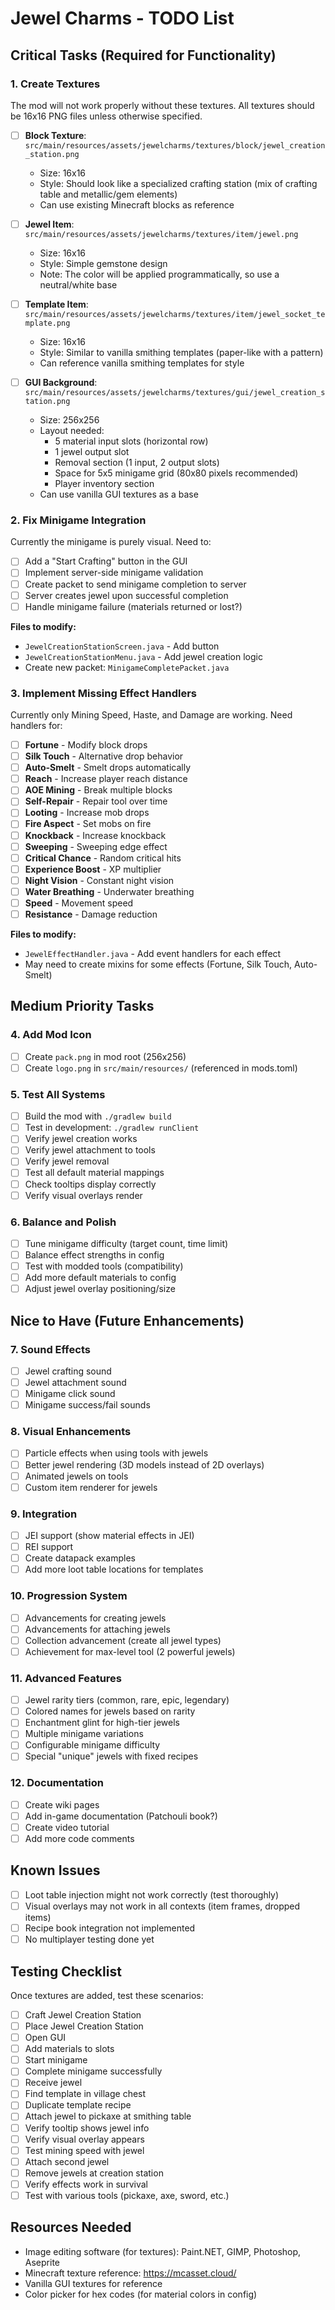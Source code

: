 # Jewel Charms - TODO List

## Critical Tasks (Required for Functionality)

### 1. Create Textures
The mod will not work properly without these textures. All textures should be 16x16 PNG files unless otherwise specified.

- [ ] **Block Texture**: `src/main/resources/assets/jewelcharms/textures/block/jewel_creation_station.png`
  - Size: 16x16
  - Style: Should look like a specialized crafting station (mix of crafting table and metallic/gem elements)
  - Can use existing Minecraft blocks as reference

- [ ] **Jewel Item**: `src/main/resources/assets/jewelcharms/textures/item/jewel.png`
  - Size: 16x16
  - Style: Simple gemstone design
  - Note: The color will be applied programmatically, so use a neutral/white base

- [ ] **Template Item**: `src/main/resources/assets/jewelcharms/textures/item/jewel_socket_template.png`
  - Size: 16x16
  - Style: Similar to vanilla smithing templates (paper-like with a pattern)
  - Can reference vanilla smithing templates for style

- [ ] **GUI Background**: `src/main/resources/assets/jewelcharms/textures/gui/jewel_creation_station.png`
  - Size: 256x256
  - Layout needed:
    - 5 material input slots (horizontal row)
    - 1 jewel output slot
    - Removal section (1 input, 2 output slots)
    - Space for 5x5 minigame grid (80x80 pixels recommended)
    - Player inventory section
  - Can use vanilla GUI textures as a base

### 2. Fix Minigame Integration
Currently the minigame is purely visual. Need to:

- [ ] Add a "Start Crafting" button in the GUI
- [ ] Implement server-side minigame validation
- [ ] Create packet to send minigame completion to server
- [ ] Server creates jewel upon successful completion
- [ ] Handle minigame failure (materials returned or lost?)

**Files to modify:**
- `JewelCreationStationScreen.java` - Add button
- `JewelCreationStationMenu.java` - Add jewel creation logic
- Create new packet: `MinigameCompletePacket.java`

### 3. Implement Missing Effect Handlers
Currently only Mining Speed, Haste, and Damage are working. Need handlers for:

- [ ] **Fortune** - Modify block drops
- [ ] **Silk Touch** - Alternative drop behavior
- [ ] **Auto-Smelt** - Smelt drops automatically
- [ ] **Reach** - Increase player reach distance
- [ ] **AOE Mining** - Break multiple blocks
- [ ] **Self-Repair** - Repair tool over time
- [ ] **Looting** - Increase mob drops
- [ ] **Fire Aspect** - Set mobs on fire
- [ ] **Knockback** - Increase knockback
- [ ] **Sweeping** - Sweeping edge effect
- [ ] **Critical Chance** - Random critical hits
- [ ] **Experience Boost** - XP multiplier
- [ ] **Night Vision** - Constant night vision
- [ ] **Water Breathing** - Underwater breathing
- [ ] **Speed** - Movement speed
- [ ] **Resistance** - Damage reduction

**Files to modify:**
- `JewelEffectHandler.java` - Add event handlers for each effect
- May need to create mixins for some effects (Fortune, Silk Touch, Auto-Smelt)

## Medium Priority Tasks

### 4. Add Mod Icon
- [ ] Create `pack.png` in mod root (256x256)
- [ ] Create `logo.png` in `src/main/resources/` (referenced in mods.toml)

### 5. Test All Systems
- [ ] Build the mod with `./gradlew build`
- [ ] Test in development: `./gradlew runClient`
- [ ] Verify jewel creation works
- [ ] Verify jewel attachment to tools
- [ ] Verify jewel removal
- [ ] Test all default material mappings
- [ ] Check tooltips display correctly
- [ ] Verify visual overlays render

### 6. Balance and Polish
- [ ] Tune minigame difficulty (target count, time limit)
- [ ] Balance effect strengths in config
- [ ] Test with modded tools (compatibility)
- [ ] Add more default materials to config
- [ ] Adjust jewel overlay positioning/size

## Nice to Have (Future Enhancements)

### 7. Sound Effects
- [ ] Jewel crafting sound
- [ ] Jewel attachment sound
- [ ] Minigame click sound
- [ ] Minigame success/fail sounds

### 8. Visual Enhancements
- [ ] Particle effects when using tools with jewels
- [ ] Better jewel rendering (3D models instead of 2D overlays)
- [ ] Animated jewels on tools
- [ ] Custom item renderer for jewels

### 9. Integration
- [ ] JEI support (show material effects in JEI)
- [ ] REI support
- [ ] Create datapack examples
- [ ] Add more loot table locations for templates

### 10. Progression System
- [ ] Advancements for creating jewels
- [ ] Advancements for attaching jewels
- [ ] Collection advancement (create all jewel types)
- [ ] Achievement for max-level tool (2 powerful jewels)

### 11. Advanced Features
- [ ] Jewel rarity tiers (common, rare, epic, legendary)
- [ ] Colored names for jewels based on rarity
- [ ] Enchantment glint for high-tier jewels
- [ ] Multiple minigame variations
- [ ] Configurable minigame difficulty
- [ ] Special "unique" jewels with fixed recipes

### 12. Documentation
- [ ] Create wiki pages
- [ ] Add in-game documentation (Patchouli book?)
- [ ] Create video tutorial
- [ ] Add more code comments

## Known Issues
- [ ] Loot table injection might not work correctly (test thoroughly)
- [ ] Visual overlays may not work in all contexts (item frames, dropped items)
- [ ] Recipe book integration not implemented
- [ ] No multiplayer testing done yet

## Testing Checklist
Once textures are added, test these scenarios:

- [ ] Craft Jewel Creation Station
- [ ] Place Jewel Creation Station
- [ ] Open GUI
- [ ] Add materials to slots
- [ ] Start minigame
- [ ] Complete minigame successfully
- [ ] Receive jewel
- [ ] Find template in village chest
- [ ] Duplicate template recipe
- [ ] Attach jewel to pickaxe at smithing table
- [ ] Verify tooltip shows jewel info
- [ ] Verify visual overlay appears
- [ ] Test mining speed with jewel
- [ ] Attach second jewel
- [ ] Remove jewels at creation station
- [ ] Verify effects work in survival
- [ ] Test with various tools (pickaxe, axe, sword, etc.)

## Resources Needed
- Image editing software (for textures): Paint.NET, GIMP, Photoshop, Aseprite
- Minecraft texture reference: https://mcasset.cloud/
- Vanilla GUI textures for reference
- Color picker for hex codes (for material colors in config)
